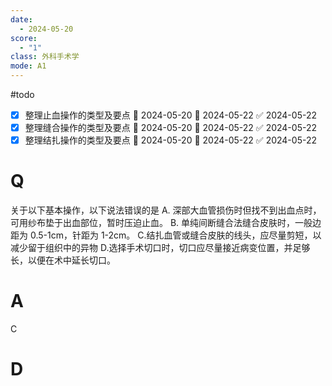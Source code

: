 ```yaml
---
date:
  - 2024-05-20
score:
  - "1"
class: 外科手术学
mode: A1
---
```

#todo
- [x] 整理止血操作的类型及要点 🛫 2024-05-20 📅 2024-05-22 ✅ 2024-05-22
- [x] 整理缝合操作的类型及要点 🛫 2024-05-20 📅 2024-05-22 ✅ 2024-05-22
- [x] 整理结扎操作的类型及要点 🛫 2024-05-20 📅 2024-05-22 ✅ 2024-05-22

# Q
关于以下基本操作，以下说法错误的是
A. 深部大血管损伤时但找不到出血点时，可用纱布垫于出血部位，暂时压迫止血。
B. 单纯间断缝合法缝合皮肤时，一般边距为 0.5-1cm，针距为 1-2cm。
C.结扎血管或缝合皮肤的线头，应尽量剪短，以减少留于组织中的异物
D.选择手术切口时，切口应尽量接近病变位置，并足够长，以便在术中延长切口。


# A

C


# D
